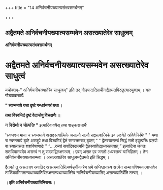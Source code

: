 +++
title = "14 अनिर्वचनीयख्यात्यसंभवसमर्थनम्"

+++


## अद्वैतमते अनिर्वचनीयख्यात्यसम्भवेन असत्ख्यातेरेव साधुत्वम्

**अनिर्वचनीयख्यात्यसंभवसमर्थनम्**

# अद्वैतमते अनिर्वचनीयख्यात्यसम्भवेन असत्ख्यातेरेव साधुत्वं

यचोक्तम्-" अनिर्वचनीयख्यातेरेव साधुत्वम्" इति तद् गौडपादादिप्राचीनाद्वैतमतविरुद्धत्वादयुक्तम् । यतः गौडपादाचार्यैः

**" स्वप्नमाये यथा दृष्टे गन्धर्वनगरं यथा ।**

**तथा विश्वमिदं दृष्टं वेदान्तेषु विचक्षणैः ॥**

**न निरोथो न चोत्पत्तिः "** इत्यादिवाक्यैस् तथा शङ्कराचार्यैः

'स्वष्नश्च माया च स्वप्नमाये असद्वस्त्वात्मिके असत्यौ सत्यौ सद्वस्त्वात्मिके इव लक्ष्येते अविवेकिभिः " " यथा च स्वप्नमाये दृष्टे असद्रूपे तथा विश्वमिदं द्वैतं समस्तमसद् दृष्टम् ” " द्वैतस्यासत्त्वं सिद्धं सतो हयुत्पत्तिः प्रलयो वा स्यान्नासतः शशविषाणादेः " “....रज्वां सर्पादिवदात्मनि द्वैतस्याविद्याध्यस्तत्वात् ” इत्यादिना जगतः शशविषाणवदेव असत्त्वं न तु सदसद्विलक्षगत्वम् । एवम् असत एव जगतो ऽध्यस्तत्वं चाभिहितम् । तेन अनिर्वचनीयख्यात्यसम्भवः । असत्ख्यातेरेव साधुत्वमद्वैतमते इति सिद्धम् ।

द्वैतमते तु असत एव ख्यातिर् असत्ख्यातिरित्यर्थङ्गीकारेण भ्रमे अधिष्ठानस्य सत्त्वेन सन्मात्रविषयकत्वाभावेन तार्किकाभिमतान्यथाख्यातिविलक्षणान्यथाख्यातिरेव नानिर्वचनीयख्यातिर् असत्ख्यातिर्वेति तत्त्वम् ।

**। इति अनिर्वचनीयख्यातिनिरासः ।**


